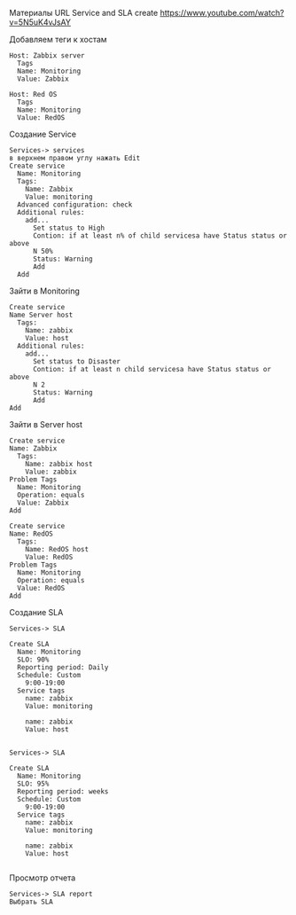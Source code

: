 Материалы
URL Service and SLA create
https://www.youtube.com/watch?v=5N5uK4vJsAY


Добавляем теги к хостам

```
Host: Zabbix server
  Tags
  Name: Monitoring
  Value: Zabbix

Host: Red OS
  Tags
  Name: Monitoring
  Value: RedOS

```
Создание Service 

```
Services-> services
в верхнем правом углу нажать Edit
Create service
  Name: Monitoring
  Tags:
    Name: Zabbix
    Value: monitoring
  Advanced configuration: check
  Additional rules:
    add...
      Set status to High
      Contion: if at least n% of child servicesa have Status status or above
      N 50%
      Status: Warning
      Add
  Add
```

Зайти в Monitoring

```
Create service
Name Server host
  Tags:
    Name: zabbix
    Value: host
  Additional rules:
    add...
      Set status to Disaster
      Contion: if at least n child servicesa have Status status or above
      N 2
      Status: Warning
      Add
Add
```
Зайти в Server host

```
Create service
Name: Zabbix
  Tags:
    Name: zabbix host
    Value: zabbix
Problem Tags
  Name: Monitoring
  Operation: equals
  Value: Zabbix
Add
```
```
Create service
Name: RedOS
  Tags:
    Name: RedOS host
    Value: RedOS
Problem Tags
  Name: Monitoring
  Operation: equals
  Value: RedOS
Add
```

Создание SLA

```
Services-> SLA

Create SLA
  Name: Monitoring
  SLO: 90%
  Reporting period: Daily
  Schedule: Custom
    9:00-19:00
  Service tags
    name: zabbix
    Value: monitoring

    name: zabbix
    Value: host


```

```
Services-> SLA

Create SLA
  Name: Monitoring
  SLO: 95%
  Reporting period: weeks
  Schedule: Custom
    9:00-19:00
  Service tags
    name: zabbix
    Value: monitoring

    name: zabbix
    Value: host


```

Просмотр отчета
```
Services-> SLA report
Выбрать SLA 
```


